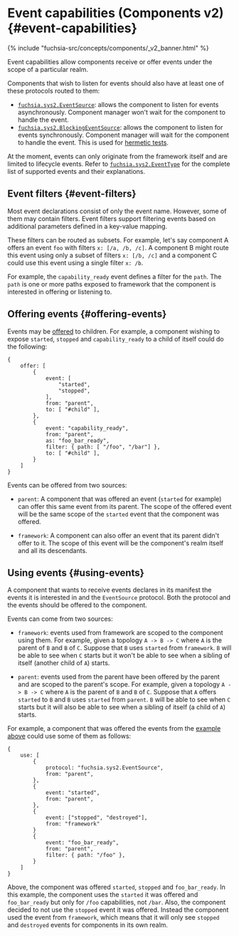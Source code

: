 # Event capabilities (Components v2) {#event-capabilities}

{% include "fuchsia-src/concepts/components/_v2_banner.html" %}

Event capabilities allow components receive or offer events under the scope of a
particular realm.

Components that wish to listen for events should also have at least one of these
protocols routed to them:

-   [`fuchsia.sys2.EventSource`][event-source]: allows the component to listen
    for events asynchronously. Component manager won't wait for the component to
    handle the event.
-   [`fuchsia.sys2.BlockingEventSource`][blocking-event-source]: allows the
    component to listen for events synchronously. Component manager will wait
    for the component to handle the event. This is used for
    [hermetic tests][hermetic-tests].

At the moment, events can only originate from the framework itself and are
limited to lifecycle events. Refer to [`fuchsia.sys2.EventType`][event-type] for
the complete list of supported events and their explanations.

## Event filters {#event-filters}

Most event declarations consist of only the event name. However, some of them
may contain filters. Event filters support filtering events based on additional
parameters defined in a key-value mapping.

These filters can be routed as subsets. For example, let's say component A
offers an event `foo` with filters `x: [/a, /b, /c]`. A component B might route
this event using only a subset of filters `x: [/b, /c]` and a component C could
use this event using a single filter `x: /b`.

For example, the `capability_ready` event defines a filter for the `path`. The
`path` is one or more paths exposed to framework that the component is
interested in offering or listening to.

## Offering events {#offering-events}

Events may be [offered][routing-terminology] to children. For example, a
component wishing to expose `started`, `stopped` and `capability_ready` to a
child of itself could do the following:

```
{
    offer: [
        {
            event: [
                "started",
                "stopped",
            ],
            from: "parent",
            to: [ "#child" ],
        },
        {
            event: "capability_ready",
            from: "parent",
            as: "foo_bar_ready",
            filter: { path: [ "/foo", "/bar"] },
            to: [ "#child" ],
        }
    ]
}
```

Events can be offered from two sources:

-   `parent`: A component that was offered an event (`started` for example) can
    offer this same event from its parent. The scope of the offered event will
    be the same scope of the `started` event that the component was offered.

-   `framework`: A component can also offer an event that its parent didn't
    offer to it. The scope of this event will be the component's realm itself
    and all its descendants.

## Using events {#using-events}

A component that wants to receive events declares in its manifest the events it
is interested in and the `EventSource` protocol. Both the protocol and the
events should be offered to the component.

Events can come from two sources:

-   `framework`: events used from framework are scoped to the component using
    them. For example, given a topology `A -> B -> C` where `A` is the parent of
    `B` and `B` of `C`. Suppose that `B` uses `started` from `framework`. `B`
    will be able to see when `C` starts but it won't be able to see when a
    sibling of itself (another child of `A`) starts.

-   `parent`: events used from the parent have been offered by the parent and
    are scoped to the parent's scope. For example, given a topology `A -> B ->
    C` where `A` is the parent of `B` and `B` of `C`. Suppose that `A` offers
    `started` to `B` and `B` uses `started` from `parent`. `B` will be able to
    see when `C` starts but it will also be able to see when a sibling of itself
    (a child of `A`) starts.

For example, a component that was offered the events from the
[example above](#offering-events) could use some of them as follows:

```
{
    use: [
        {
            protocol: "fuchsia.sys2.EventSource",
            from: "parent",
        },
        {
            event: "started",
            from: "parent",
        },
        {
            event: ["stopped", "destroyed"],
            from: "framework"
        }
        {
            event: "foo_bar_ready",
            from: "parent",
            filter: { path: "/foo" },
        }
    ]
}
```

Above, the component was offered `started`, `stopped` and `foo_bar_ready`. In
this example, the component uses the `started` it was offered and
`foo_bar_ready` but only for `/foo` capabilities, not `/bar`. Also, the
component decided to not use the `stopped` event it was offered. Instead the
component used the event from `framework`, which means that it will only see
`stopped` and `destroyed` events for components in its own realm.

[hermetic-tests]: ../opaque_test.md
[blocking-event-source]: https://fuchsia.dev/reference/fidl/fuchsia.sys2#BlockingEventSource
[event-source]: https://fuchsia.dev/reference/fidl/fuchsia.sys2#EventSource
[event-type]: https://fuchsia.dev/reference/fidl/fuchsia.sys2#EventType
[routing-terminology]: ../component_manifests.md#routing-terminology
